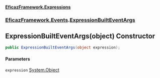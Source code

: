 #### [EficazFramework.Expressions](EficazFrameworkExpressions.md 'EficazFramework Expressions')
### [EficazFramework.Events](EficazFrameworkExpressions.md#EficazFramework.Events 'EficazFramework.Events').[ExpressionBuiltEventArgs](EficazFramework.Events/ExpressionBuiltEventArgs.md 'EficazFramework.Events.ExpressionBuiltEventArgs')

## ExpressionBuiltEventArgs(object) Constructor

```csharp
public ExpressionBuiltEventArgs(object expression);
```
#### Parameters

<a name='EficazFramework.Events.ExpressionBuiltEventArgs.ExpressionBuiltEventArgs(object).expression'></a>

`expression` [System.Object](https://docs.microsoft.com/en-us/dotnet/api/System.Object 'System.Object')